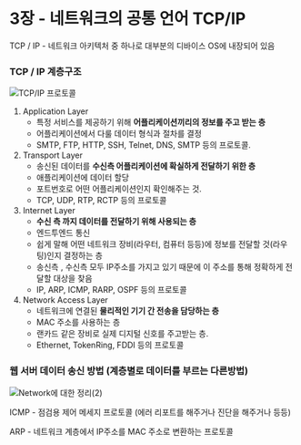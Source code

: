 # 3장 - 네트워크의 공통 언어 TCP/IP
TCP / IP - 네트워크 아키텍처 중 하나로 대부분의 디바이스 OS에 내장되어 있음

### TCP / IP 계층구조

![TCP/IP 프로토콜](https://blog.kakaocdn.net/dn/ummuU/btqWOf7iKIx/AWN6cdSK3ldX23WEyilWr1/img.png)

1. Application Layer
   - 특정 서비스를 제공하기 위해 **어플리케이션끼리의 정보를 주고 받는 층** 
   - 어플리케이션에서 다룰 데이터 형식과 절차를 결정
   - SMTP, FTP, HTTP, SSH, Telnet, DNS, SMTP 등의 프로토콜.
2. Transport Layer
   - 송신된 데이터를 **수신측 어플리케이션에 확실하게 전달하기 위한 층**  
   - 애플리케이션에 데이터 할당
   - 포트번호로 어떤 어플리케이션인지 확인해주는 것.
   - TCP, UDP, RTP, RCTP 등의 프로토콜
3. Internet Layer
   - **수신 측 까지 데이터를 전달하기 위해 사용되는 층**  
   - 엔드투엔드 통신
   - 쉽게 말해 어떤 네트워크 장비(라우터, 컴퓨터 등등)에 정보를 전달할 것(라우팅)인지 결정하는 층
   - 송신측 , 수신측 모두 IP주소를 가지고 있기 때문에 이 주소를 통해 정확하게 전달할 대상을 찾음
   - IP, ARP, ICMP, RARP, OSPF 등의 프로토콜
4. Network Access Layer
   - 네트워크에 연결된 **물리적인 기기 간 전송을 담당하는 층**
   - MAC 주소를 사용하는 층
   - 랜카드 같은 장비로 실제 디지털 신호를 주고받는 층.
   - Ethernet, TokenRing, FDDI 등의 프로토콜



### 웹 서버 데이터 송신 방법 (계층별로 데이터를 부르는 다른방법)

![Network에 대한 정리(2)](https://oopy.lazyrockets.com/api/v2/notion/image?src=https%3A%2F%2Fs3-us-west-2.amazonaws.com%2Fsecure.notion-static.com%2F95414542-3542-4e0e-8903-84f26f15989f%2Fimg1.daumcdn.png&blockId=af3df50f-ced5-4d70-967c-9eb3139b7f62)

ICMP - 점검용 제어 메세지 프로토콜 (에러 리포트를 해주거나 진단을 해주거나 등등)

ARP - 네트워크 계층에서 IP주소를 MAC 주소로 변환하는 프로토콜


